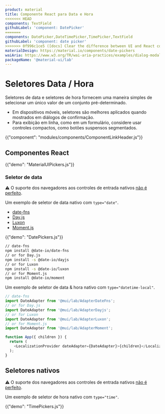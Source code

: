 ```yaml
---
product: material
title: Componente React para Data e Hora
<<<<<<< HEAD
components: TextField
githubLabel: 'component: DatePicker'
=======
components: DatePicker,DateTimePicker,TimePicker,TextField
githubLabel: 'component: date picker'
>>>>>>> 0f996c1ce5 ([docs] Clear the difference between UI and React components)
materialDesign: https://material.io/components/date-pickers
waiAria: https://www.w3.org/TR/wai-aria-practices/examples/dialog-modal/datepicker-dialog.html
packageName: '@material-ui/lab'
---
```


# Seletores Data / Hora

<p class="description">Seletores de data e seletores de hora fornecem uma maneira simples de selecionar um único valor de um conjunto pré-determinado.</p>

- Em dispositivos móveis, seletores são melhores aplicados quando mostrados em diálogos de confirmação.
- Para exibição em linha, como em um formulário, considere usar controles compactos, como botões suspensos segmentados.

{{"component": "modules/components/ComponentLinkHeader.js"}}

## Componentes React

{{"demo": "MaterialUIPickers.js"}}

### Seletor de data

⚠️ O suporte dos navegadores aos controles de entrada nativos [não é perfeito](https://caniuse.com/#feat=input-datetime).

Um exemplo de seletor de data nativo com `type="date"`.

- [date-fns](https://date-fns.org/)
- [Day.js](https://day.js.org/)
- [Luxon](https://moment.github.io/luxon/#/)
- [Moment.js](https://momentjs.com/)

{{"demo": "DatePickers.js"}}

```sh
// date-fns
npm install @date-io/date-fns
// or for Day.js
npm install -s @date-io/dayjs
// or for Luxon
npm install -s @date-io/luxon
// or for Moment.js
npm install @date-io/moment
```

Um exemplo de seletor de data & hora nativo com `type="datetime-local"`.

```js
// date-fns
import DateAdapter from '@mui/lab/AdapterDateFns';
// or for Day.js
import DateAdapter from '@mui/lab/AdapterDayjs';
// or for Luxon
import DateAdapter from '@mui/lab/AdapterLuxon';
// or for Moment.js
import DateAdapter from '@mui/lab/AdapterMoment';

function App({ children }) {
  return (
    <LocalizationProvider dateAdapter={DateAdapter}>{children}</LocalizationProvider>
  );
}
```

## Seletores nativos

⚠️ O suporte dos navegadores aos controles de entrada nativos [não é perfeito](https://caniuse.com/#feat=input-datetime).

Um exemplo de seletor de hora nativo com `type="time"`.

{{"demo": "TimePickers.js"}}
